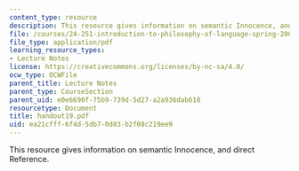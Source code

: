 ```yaml
---
content_type: resource
description: This resource gives information on semantic Innocence, and direct Reference.
file: /courses/24-251-introduction-to-philosophy-of-language-spring-2005/ea21cfff6f4d5db70d83b2f08c219ee9_handout19.pdf
file_type: application/pdf
learning_resource_types:
- Lecture Notes
license: https://creativecommons.org/licenses/by-nc-sa/4.0/
ocw_type: OCWFile
parent_title: Lecture Notes
parent_type: CourseSection
parent_uid: e0e6690f-75b9-739d-5d27-a2a936dab618
resourcetype: Document
title: handout19.pdf
uid: ea21cfff-6f4d-5db7-0d83-b2f08c219ee9
---
```

This resource gives information on semantic Innocence, and direct Reference.